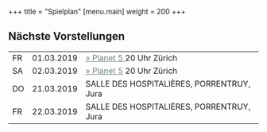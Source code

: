 +++
title = "Spielplan"
[menu.main]
weight = 200
+++

<h2>Nächste Vorstellungen </h2>

<table>
  <tr>
    <td>FR</td><td> 01.03.2019  </td> <td><a style="color:#758484" href=https://www.planet5.ch/>
        &raquo; Planet 5 </a>20 Uhr Zürich</td>
<tr><td>SA</td><td>02.03.2019 </td><td><a style="color:#758484" href=https://www.planet5.ch/>
        &raquo; Planet 5</a> 20 Uhr Zürich</td></tr>
<tr> <td>DO</td> <td> 21.03.2019</td><td> SALLE DES HOSPITALIÈRES, PORRENTRUY, Jura </td></tr>
<tr><td>FR</td><td> 22.03.2019 </td><td>SALLE DES HOSPITALIÈRES, PORRENTRUY, Jura </td></tr>
</table>
